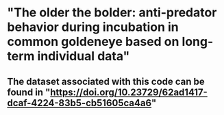# "The older the bolder: anti-predator behavior during incubation in common goldeneye based on long-term individual data"
## The dataset associated with this code can be found in "https://doi.org/10.23729/62ad1417-dcaf-4224-83b5-cb51605ca4a6" 
